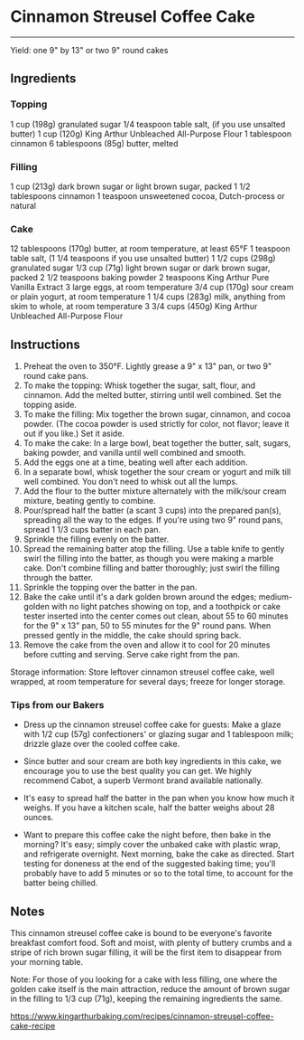 # Cinnamon Streusel Coffee Cake
---
Yield: one 9" by 13" or two 9" round cakes

## Ingredients
### Topping
1 cup (198g) granulated sugar
1/4 teaspoon table salt, (if you use unsalted butter)
1 cup (120g) King Arthur Unbleached All-Purpose Flour
1 tablespoon cinnamon
6 tablespoons (85g) butter, melted

### Filling
1 cup (213g) dark brown sugar or light brown sugar, packed
1 1/2 tablespoons cinnamon
1 teaspoon unsweetened cocoa, Dutch-process or natural

### Cake
12 tablespoons (170g) butter, at room temperature, at least 65°F
1 teaspoon table salt, (1 1/4 teaspoons if you use unsalted butter)
1 1/2 cups (298g) granulated sugar
1/3 cup (71g) light brown sugar or dark brown sugar, packed
2 1/2 teaspoons baking powder
2 teaspoons King Arthur Pure Vanilla Extract
3 large eggs, at room temperature
3/4 cup (170g) sour cream or plain yogurt, at room temperature
1 1/4 cups (283g) milk, anything from skim to whole, at room temperature
3 3/4 cups (450g) King Arthur Unbleached All-Purpose Flour

## Instructions
1. Preheat the oven to 350°F. Lightly grease a 9" x 13" pan, or two 9" round cake pans.
2. To make the topping: Whisk together the sugar, salt, flour, and cinnamon. Add the melted butter, stirring until well combined. Set the topping aside.
3. To make the filling: Mix together the brown sugar, cinnamon, and cocoa powder. (The cocoa powder is used strictly for color, not flavor; leave it out if you like.) Set it aside.
4. To make the cake: In a large bowl, beat together the butter, salt, sugars, baking powder, and vanilla until well combined and smooth.
5. Add the eggs one at a time, beating well after each addition.
6. In a separate bowl, whisk together the sour cream or yogurt and milk till well combined. You don't need to whisk out all the lumps.
7. Add the flour to the butter mixture alternately with the milk/sour cream mixture, beating gently to combine.
8. Pour/spread half the batter (a scant 3 cups) into the prepared pan(s), spreading all the way to the edges. If you're using two 9" round pans, spread 1 1/3 cups batter in each pan.
9. Sprinkle the filling evenly on the batter.
10. Spread the remaining batter atop the filling. Use a table knife to gently swirl the filling into the batter, as though you were making a marble cake. Don't combine filling and batter thoroughly; just swirl the filling through the batter.
11. Sprinkle the topping over the batter in the pan.
12. Bake the cake until it's a dark golden brown around the edges; medium-golden with no light patches showing on top, and a toothpick or cake tester inserted into the center comes out clean, about 55 to 60 minutes for the 9" x 13" pan, 50 to 55 minutes for the 9" round pans. When pressed gently in the middle, the cake should spring back.
13. Remove the cake from the oven and allow it to cool for 20 minutes before cutting and serving. Serve cake right from the pan.

Storage information: Store leftover cinnamon streusel coffee cake, well wrapped, at room temperature for several days; freeze for longer storage.


### Tips from our Bakers
- Dress up the cinnamon streusel coffee cake for guests: Make a glaze with 1/2 cup (57g) confectioners' or glazing sugar and 1 tablespoon milk; drizzle glaze over the cooled coffee cake.

- Since butter and sour cream are both key ingredients in this cake, we encourage you to use the best quality you can get. We highly recommend Cabot, a superb Vermont brand available nationally.

- It's easy to spread half the batter in the pan when you know how much it weighs. If you have a kitchen scale, half the batter weighs about 28 ounces.

- Want to prepare this coffee cake the night before, then bake in the morning? It's easy; simply cover the unbaked cake with plastic wrap, and refrigerate overnight. Next morning, bake the cake as directed. Start testing for doneness at the end of the suggested baking time; you'll probably have to add 5 minutes or so to the total time, to account for the batter being chilled.

## Notes

This cinnamon streusel coffee cake is bound to be everyone's favorite breakfast comfort food. Soft and moist, with plenty of buttery crumbs and a stripe of rich brown sugar filling, it will be the first item to disappear from your morning table.

Note: For those of you looking for a cake with less filling, one where the golden cake itself is the main attraction, reduce the amount of brown sugar in the filling to 1/3 cup (71g), keeping the remaining ingredients the same.

https://www.kingarthurbaking.com/recipes/cinnamon-streusel-coffee-cake-recipe